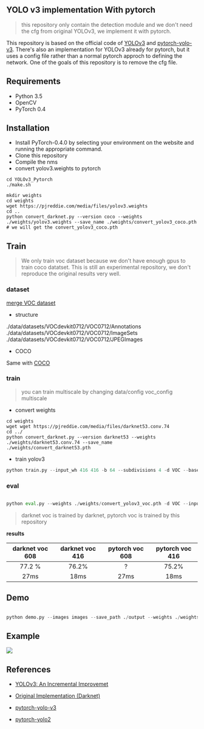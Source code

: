 ## YOLO v3 implementation With pytorch 
> this repository only contain the detection module and we don't need the cfg from original YOLOv3, we implement it with pytorch.

This repository is based on the official code of [YOLOv3](https://github.com/pjreddie/darknet) and [pytorch-yolo-v3](https://github.com/ayooshkathuria/pytorch-yolo-v3). There's also an implementation for YOLOv3 already for pytorch, but it uses a config file rather than a normal pytorch approch to defining the network. One of the goals of this repository is to remove the cfg file.

## Requirements

* Python 3.5
* OpenCV
* PyTorch 0.4

## Installation

* Install PyTorch-0.4.0 by selecting your environment on the website and running the appropriate command.
* Clone this repository
* Compile the nms
* convert yolov3.weights to pytorch

```shell
cd YOLOv3_Pytorch
./make.sh

mkdir weights
cd weights
wget https://pjreddie.com/media/files/yolov3.weights
cd ..
python convert_darknet.py --version coco --weights ./weights/yolov3.weights --save_name ./weights/convert_yolov3_coco.pth
# we will get the convert_yolov3_coco.pth
```

## Train
> We only train voc dataset because we don't have enough gpus to train coco datatset. This is still an experimental repository, we don't reproduce the original results very well.

### dataset
[merge VOC dataset](https://github.com/yqyao/DRFNet#voc-dataset)

* structure

./data/datasets/VOCdevkit0712/VOC0712/Annotations  
./data/datasets/VOCdevkit0712/VOC0712/ImageSets  
./data/datasets/VOCdevkit0712/VOC0712/JPEGImages  

* COCO 

Same with [COCO](https://github.com/yqyao/DRFNet#coco-dataset)

### train
> you can train multiscale by changing data/config voc_config multiscale

* convert weights
```shell
cd weights
wget wget https://pjreddie.com/media/files/darknet53.conv.74
cd ../
python convert_darknet.py --version darknet53 --weights ./weights/darknet53.conv.74 --save_name ./weights/convert_darknet53.pth
```

* train yolov3

```python
python train.py --input_wh 416 416 -b 64 --subdivisions 4 -d VOC --basenet ./weights/convert_darknet53.pth

```

### eval

```python

python eval.py --weights ./weights/convert_yolov3_voc.pth -d VOC --input_wh 416 416
```
> darknet voc is trained by darknet, pytorch voc is trained by this repository

**results**

| darknet voc 608 | darknet voc 416 | pytorch voc 608| pytorch voc 416|
|:-:              |:-:              | :-:            |:-:             |
| 77.2 %          |      76.2%      |      ?         |          75.2% |
|       27ms      |       18ms      |        27ms    |       18ms     |

## Demo

```python

python demo.py --images images --save_path ./output --weights ./weights/convert_yolov3_coco.pth -d COCO

```

## Example
<img align="center" src= "https://github.com/yqyao/YOLOv3_Pytorch/blob/master/output/output_person.jpg">
<!-- ![](https://github.com/yqyao/YOLOv3_Pytorch.git/output/output_person.jpg) -->


## References
- [YOLOv3: An Incremental Improvemet](https://pjreddie.com/media/files/papers/YOLOv3.pdf)

- [Original Implementation (Darknet)](https://github.com/pjreddie/darknet)

- [pytorch-yolo-v3](https://github.com/ayooshkathuria/pytorch-yolo-v3)

- [pytorch-yolo2](https://github.com/marvis/pytorch-yolo2)
